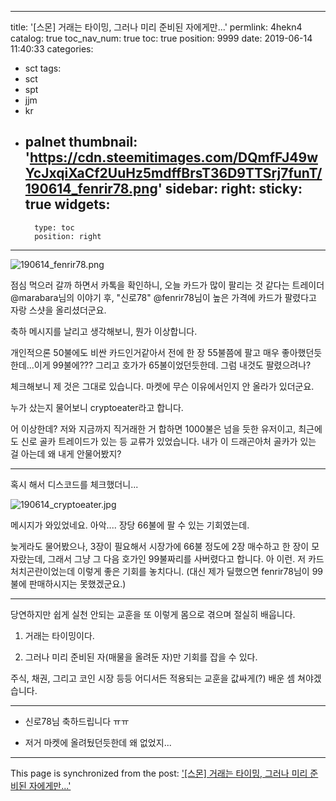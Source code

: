 
---
title: '[스몬] 거래는 타이밍, 그러나 미리 준비된 자에게만...'
permlink: 4hekn4
catalog: true
toc_nav_num: true
toc: true
position: 9999
date: 2019-06-14 11:40:33
categories:
- sct
tags:
- sct
- spt
- jjm
- kr
- palnet
thumbnail: 'https://cdn.steemitimages.com/DQmfFJ49wYcJxqiXaCf2UuHz5mdffBrsT36D9TTSrj7funT/190614_fenrir78.png'
sidebar:
    right:
        sticky: true
widgets:
    -
        type: toc
        position: right
---


![190614_fenrir78.png](https://cdn.steemitimages.com/DQmfFJ49wYcJxqiXaCf2UuHz5mdffBrsT36D9TTSrj7funT/190614_fenrir78.png)

점심 먹으러 갈까 하면서 카톡을 확인하니, 오늘 카드가 많이 팔리는 것 같다는 트레이더 @marabara님의 이야기 후, "신로78" @fenrir78님이 높은 가격에 카드가 팔렸다고 자랑 스샷을 올리셨더군요.

축하 메시지를 날리고 생각해보니, 뭔가 이상합니다.

개인적으론 50불에도 비싼 카드인거같아서 전에 한 장 55불쯤에 팔고 매우 좋아했던듯한데...이게 99불에??? 그리고 호가가 65불이었던듯한데. 그럼 내것도 팔렸으려나?

체크해보니 제 것은 그대로 있습니다. 마켓에 무슨 이유에서인지 안 올라가 있더군요.

누가 샀는지 물어보니 cryptoeater라고 합니다. 

어 이상한데? 저와 지금까지 직거래한 거 합하면 1000불은 넘을 듯한 유저이고, 최근에도 신로 골카 트레이드가 있는 등 교류가 있었습니다. 내가 이 드래곤아처 골카가 있는 걸 아는데 왜 내게 안물어봤지?

---

혹시 해서 디스코드를 체크했더니...

![190614_cryptoeater.jpg](https://cdn.steemitimages.com/DQmcpkUEZBz1ntbuMAQg7PgdGgrhyJSGa9NeTxcZpuwhqkW/190614_cryptoeater.jpg)
<br>

메시지가 와있었네요. 아악.... 장당 66불에 팔 수 있는 기회였는데.

늦게라도 물어봤으나, 3장이 필요해서 시장가에 66불 정도에 2장 매수하고 한 장이 모자랐는데, 그래서 그냥 그 다음 호가인 99불짜리를 사버렸다고 합니다. 아 이런. 저 카드 처치곤란이었는데 이렇게 좋은 기회를 놓치다니. (대신 제가 딜했으면 fenrir78님이 99불에 판매하시지는 못했겠군요.)

---

당연하지만 쉽게 실천 안되는 교훈을 또 이렇게 몸으로 겪으며 절실히 배웁니다.

1. 거래는 타이밍이다.

2. 그러나 미리 준비된 자(매물을 올려둔 자)만 기회를 잡을 수 있다.

주식, 채권, 그리고 코인 시장 등등 어디서든 적용되는 교훈을 값싸게(?) 배운 셈 쳐야겠습니다.

---

* 신로78님 축하드립니다 ㅠㅠ

* 저거 마켓에 올려뒀던듯한데 왜 없었지...

- - -

This page is synchronized from the post: ['[스몬] 거래는 타이밍, 그러나 미리 준비된 자에게만...'](https://steemit.com/@glory7/4hekn4)
